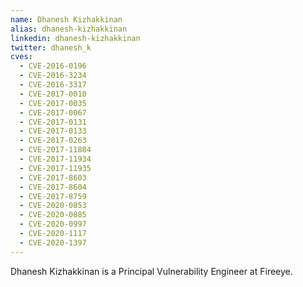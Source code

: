 ```yaml
---
name: Dhanesh Kizhakkinan
alias: dhanesh-kizhakkinan
linkedin: dhanesh-kizhakkinan
twitter: dhanesh_k
cves:
  - CVE-2016-0196
  - CVE-2016-3234
  - CVE-2016-3317
  - CVE-2017-0010
  - CVE-2017-0035
  - CVE-2017-0067
  - CVE-2017-0131
  - CVE-2017-0133
  - CVE-2017-0263
  - CVE-2017-11884
  - CVE-2017-11934
  - CVE-2017-11935
  - CVE-2017-8603
  - CVE-2017-8604
  - CVE-2017-8759
  - CVE-2020-0853
  - CVE-2020-0885
  - CVE-2020-0997
  - CVE-2020-1117
  - CVE-2020-1397
---
```

Dhanesh Kizhakkinan is a Principal Vulnerability Engineer at Fireeye.